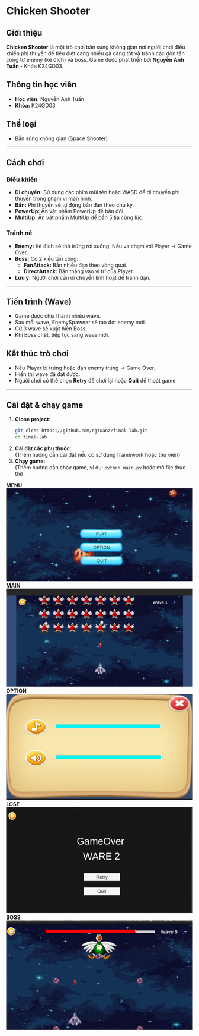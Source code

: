 # Chicken Shooter

## Giới thiệu
**Chicken Shooter** là một trò chơi bắn súng không gian nơi người chơi điều khiển phi thuyền để tiêu diệt càng nhiều gà càng tốt và tránh các đòn tấn công từ enemy (kẻ địch) và boss. Game được phát triển bởi **Nguyễn Anh Tuấn** - Khóa K24GD03.

## Thông tin học viên
- **Học viên:** Nguyễn Anh Tuấn
- **Khóa:** K24GD03

## Thể loại
- Bắn súng không gian (Space Shooter)

---

## Cách chơi

### Điều khiển
- **Di chuyển:** Sử dụng các phím mũi tên hoặc WASD để di chuyển phi thuyền trong phạm vi màn hình.
- **Bắn:** Phi thuyền sẽ tự động bắn đạn theo chu kỳ.
- **PowerUp:** Ăn vật phẩm PowerUp để bắn đôi.
- **MultiUp:** Ăn vật phẩm MultiUp để bắn 5 tia cùng lúc.

### Tránh né
- **Enemy:** Kẻ địch sẽ thả trứng rơi xuống. Nếu va chạm với Player → Game Over.
- **Boss:** Có 2 kiểu tấn công:
  - **FanAttack:** Bắn nhiều đạn theo vòng quạt.
  - **DirectAttack:** Bắn thẳng vào vị trí của Player.
- **Lưu ý:** Người chơi cần di chuyển linh hoạt để tránh đạn.

---

## Tiến trình (Wave)
- Game được chia thành nhiều wave.
- Sau mỗi wave, EnemySpawner sẽ tạo đợt enemy mới.
- Cứ 3 wave sẽ xuất hiện Boss.
- Khi Boss chết, tiếp tục sang wave mới.

## Kết thúc trò chơi
- Nếu Player bị trứng hoặc đạn enemy trúng → Game Over.
- Hiển thị wave đã đạt được.
- Người chơi có thể chọn **Retry** để chơi lại hoặc **Quit** để thoát game.

---

## Cài đặt & chạy game

1. **Clone project:**
   ```bash
   git clone https://github.com/ngtuanz/final-lab.git
   cd final-lab
   ```
2. **Cài đặt các phụ thuộc:**  
   (Thêm hướng dẫn cài đặt nếu có sử dụng framework hoặc thư viện)
3. **Chạy game:**  
   (Thêm hướng dẫn chạy game, ví dụ: `python main.py` hoặc mở file thực thi)
   
**MENU**
![](midia/image1.png)
**MAIN**
![](midia/image2.png)
**OPTION**
![](midia/image3.png)
**LOSE**
![](midia/image4.png)
**BOSS**
![](midia/image5.png)
